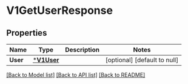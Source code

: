 # V1GetUserResponse

## Properties
Name | Type | Description | Notes
------------ | ------------- | ------------- | -------------
**User** | [***V1User**](v1User.md) |  | [optional] [default to null]

[[Back to Model list]](../README.md#documentation-for-models) [[Back to API list]](../README.md#documentation-for-api-endpoints) [[Back to README]](../README.md)


